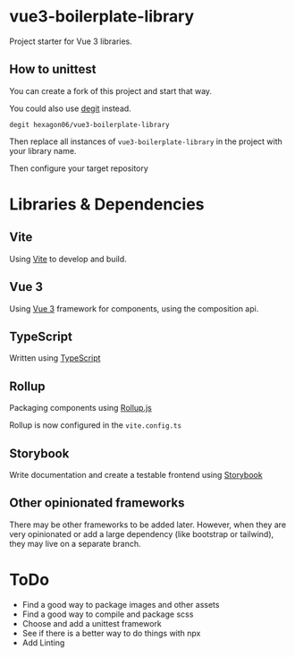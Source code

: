 # vue3-boilerplate-library

Project starter for Vue 3 libraries.

## How to unittest

You can create a fork of this project and start that way.

You could also use [degit](https://github.com/Rich-Harris/degit) instead.
```
degit hexagon06/vue3-boilerplate-library
```

Then replace all instances of `vue3-boilerplate-library` in the project with your library name.

Then configure your target repository

# Libraries & Dependencies

## Vite 

Using [Vite](https://vitejs.dev/) to develop and build.

## Vue 3

Using [Vue 3](https://vuejs.org/) framework for components, using the composition api.

## TypeScript

Written using [TypeScript](https://www.typescriptlang.org/)

## Rollup

Packaging components using [Rollup.js](https://rollupjs.org/guide/en/)

Rollup is now configured in the `vite.config.ts`

## Storybook

Write documentation and create a testable frontend using [Storybook](https://storybook.js.org/)

## Other opinionated frameworks

There may be other frameworks to be added later. However, when they are very opinionated or add a large dependency (like bootstrap or tailwind), they may live on a separate branch.

# ToDo

- Find a good way to package images and other assets
- Find a good way to compile and package scss
- Choose and add a unittest framework
- See if there is a better way to do things with npx
- Add Linting
